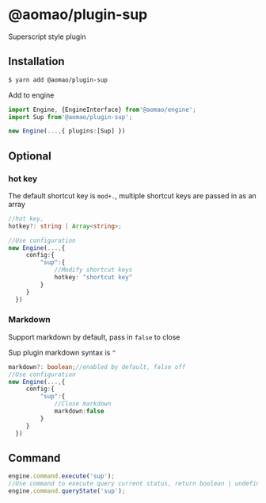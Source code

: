 # @aomao/plugin-sup

Superscript style plugin

## Installation

```bash
$ yarn add @aomao/plugin-sup
```

Add to engine

```ts
import Engine, {EngineInterface} from'@aomao/engine';
import Sup from'@aomao/plugin-sup';

new Engine(...,{ plugins:[Sup] })
```

## Optional

### hot key

The default shortcut key is `mod+.`, multiple shortcut keys are passed in as an array

```ts
//hot key,
hotkey?: string | Array<string>;

//Use configuration
new Engine(...,{
     config:{
         "sup":{
             //Modify shortcut keys
             hotkey: "shortcut key"
         }
     }
  })
```

### Markdown

Support markdown by default, pass in `false` to close

Sup plugin markdown syntax is `^`

```ts
markdown?: boolean;//enabled by default, false off
//Use configuration
new Engine(...,{
     config:{
         "sup":{
             //Close markdown
             markdown:false
         }
     }
  })
```

## Command

```ts
engine.command.execute('sup');
//Use command to execute query current status, return boolean | undefined
engine.command.queryState('sup');
```
